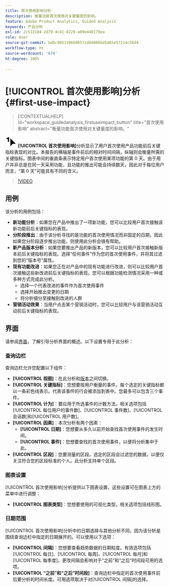 ```yaml
---
title: 首次使用影响分析
description: 衡量功能首次使用对关键量度的影响。
feature: Adobe Product Analytics, Guided Analysis
keywords: 产品分析
exl-id: 2c512184-2d79-4c41-8229-a09e440179ea
role: User
source-git-commit: bd8c9951386608572d84006bd5465e57214c56d4
workflow-type: ht
source-wordcount: '674'
ht-degree: 100%

---
```


# [!UICONTROL 首次使用影响]分析 {#first-use-impact}

<!-- markdownlint-disable MD034 -->

>[!CONTEXTUALHELP]
>id="workspace_guidedanalysis_firstuseimpact_button"
>title="首次使用影响"
>abstract="衡量功能首次使用对关键量度的影响。"

<!-- markdownlint-enable MD034 -->

![FirstUse](/help/assets/icons/FirstUse.svg) **[!UICONTROL 首次使用影响]**&#x200B;分析显示了用户首次使用产品功能前后关键指标表现的对比。本报告的横轴是事件前后的相对时间间隔，纵轴则会衡量所需的关键指标。图表中间的垂直条表示特定用户首次使用某项功能的第 0 天。由于用户并非总是在同一天采用功能，且功能的推出可能会持续数天，因此对于每位用户而言，“第 0 天”可能具有不同的含义。


>[!VIDEO](https://video.tv.adobe.com/v/3423493/?quality=12&learn=on&captions=chi_hans)


## 用例

该分析的用例包括：

* **新功能分析**：如果您在产品中推出了一项新功能，您可以比较用户首次接触该新功能前后关键指标的表现。
* **分阶段推出**：由于该分析寻找的是功能的首次使用情况而非固定的日期，因此如果您分阶段逐步推出功能，则使用此分析会很有帮助。
* **新产品版本分析**：如果您要推出产品的新版本，您可以比较用户首次接触新版本前后关键指标的表现。选择“任何事件”作为您的首次使用事件，并将其过滤到您的“版本号”属性。
* **现有功能改进**：如果您正在对产品中的现有功能进行改进，则可以比较用户首次接触这些新改进前后关键指标的表现。您可以根据功能检测情况采用一种或多种方式完成此分析。
   * 选择一个代表改进的事件作为首次使用事件
   * 选择开始推出变更的日期
   * 将分析细分至接触到改进的人群
* **营销活动效果**：当用户点击某个营销活动时，您可以比较用户与该营销活动互动前后关键指标的表现。

## 界面

请参阅[界面](../overview.md#interface)，了解引导分析界面的概述。以下设置专用于此分析：

### 查询边栏

查询边栏允许您配置以下组件：

* **[!UICONTROL 视图]**：在此分析和[版本](release-impact.md)之间切换。
* **[!UICONTROL 关键指标]**：您想要按用户衡量的事件。每个选定的关键指标都以一条彩色线表示。代表该事件的行会被添加到表中。您最多可以包含三个事件。
* **[!UICONTROL 计为]**：要应用于所选事件的计数方法。相关选项包括[!UICONTROL 每位用户的事件数]、[!UICONTROL 事件数]、[!UICONTROL 会话数]和[!UICONTROL 用户数]。
* **[!UICONTROL 因素]**：本次分析有两个因素：
   * **[!UICONTROL 日期]**：您想要从多久以前开始查找首次使用事件的发生时间。
   * **[!UICONTROL 事件]**：您想要查找的首次使用事件，以便将分析集中于此。
* **[!UICONTROL 区段]**：您要测量的区段。选定的区段会过滤您的数据，以便仅关注符合您的区段标准的个人。此分析支持单个区段。

### 图表设置

[!UICONTROL 首次使用影响]分析提供以下图表设置，这些设置可在图表上方的菜单中进行调整：

* **[!UICONTROL 图表类型]**：您想要使用的可视化类型。相关选项包括线形图。

### 日期范围

 [!UICONTROL 首次使用影响]分析中的日期选择与其他分析不同，因为该分析是围绕查询边栏中指定的日期展开的。可以使用以下选项：

* **[!UICONTROL 间隔]**：您想要查看趋势数据的日期粒度。有效选项包括[!UICONTROL 每日]、[!UICONTROL 每周]、[!UICONTROL 每月]和[!UICONTROL 每季度]。更改间隔会影响对于“之前”和“之后”时间段可用的选项。
* **[!UICONTROL “之前”和“之后”时间段]**：查询边栏中指定的首次使用事件前后要分析的时间长度。可用选项取决于对[!UICONTROL 间隔]的选择。

<!--
## Example

See below for an example of the analysis.

![First use impact](../assets/first-use-impact.png)

-->
